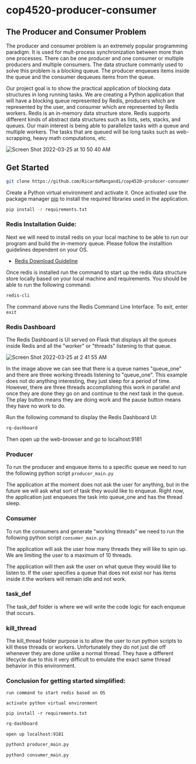 # cop4520-producer-consumer


## The Producer and Consumer Problem

The producer and consumer problem is an extremely popular programming paradigm. It is used for mult-process synchronization between more than one processes. There can be one producer and one consumer or multiple producers and multiple consumers. The data structure commanly used to solve this problem is a blocking queue. The producer enqueues items inside the queue and the consumer dequeues items from the queue.

Our project goal is to show the practical application of blocking data structures in long running tasks. We are creating a Python application that will have a blocking queue represented by Redis, producers which are represented by the user, and consumer which are represented by Redis workers. Redis is an in-memory data structure store. Redis supports different kinds of abstract data structures such as lists, sets, stacks, and queues. Our main interest is being able to parallelize tasks with a queue and multiple workers. The tasks that are queued will be long tasks such as web-scrapping, heavy math computations, etc. 


![Screen Shot 2022-03-25 at 10 50 40 AM](https://user-images.githubusercontent.com/62866287/160144542-b5bd8c61-6034-44eb-8e1d-3e6518f036ef.png)



## Get Started

```bash 
git clone https://github.com/RicardoMangandi/cop4520-producer-consumer.git
```

Create a Python virtual environment and activate it. Once activated use the package manager [pip](https://pip.pypa.io/en/stable/) to install the required libraries used in the application.
```bash
pip install -r requirements.txt
```


### Redis Installation Guide:
Next we will need to install redis on your local machine to be able to run our program and build the in-memory queue. Please follow the installtion guidelines dependent on your OS.

* [Redis Download Guideline](https://redis.io/docs/getting-started/)


Once redis is installed run the command to start up the redis data structure store locally based on your local machine and requirements.
You should be able to run the following command:

```bash
redis-cli
```

The command above runs the Redis Command Line Interface. To exit, enter ```exit``` 


### Redis Dashboard

The Redis Dashboard is UI served on Flask that displays all the queues inside Redis and all the "worker" or "threads" listening to that queue.

![Screen Shot 2022-03-25 at 2 41 55 AM](https://user-images.githubusercontent.com/62866287/160068352-58b91352-f92b-4b62-b7b4-8dc9af7cddd6.png)


In the image above we can see that there is a queue names "queue_one" and there are three working threads listening to "queue_one". This example does not do anything interesting, they just sleep for a period of time. However, there are three threads accomplishing this work in parallel and once they are done they go on and continue to the next task in the queue. The play button means they are doing work and the pause button means they have no work to do. 


Run the following command to display the Redis Dashboard UI: 

```bash
rq-dashboard
```

Then open up the web-browser and go to localhost:9181


### Producer

To run the producer and enqueue items to a specific queue we need to run the following python script ```producer_main.py```

The application at the moment does not ask the user for anything, but in the future we will ask what sort of task they would like to enqueue. Right now, the application just enqueues the task into queue_one and has the thread sleep.


### Consumer

To run the consumers and generate "working threads" we need to run the following python script  ```consumer_main.py```

The application will ask the user how many threads they will like to spin up. We are limiting the user to a maximum of 10 threads.

The application will then ask the user on what queue they would like to listen to. If the user specifies a queue that does not exist nor has items inside it the workers will remain idle and not work.


### task_def

The task_def folder is where we will write the code logic for each enqueue that occurs.


### kill_thread

The kill_thread folder purpose is to allow the user to run python scripts to kill these threads or workers. Unfortunately they do not just die off whenever they are done unlike a normal thread. They have a different lifecycle due to this it very difficult to emulate the exact same thread behavior in this environment.



### Conclusion for getting started simplified:


```run command to start redis based on OS```

```activate python virtual environment```

```pip install -r requirements.txt```

```bash
rq-dashboard
```

```open up localhost:9181```

```bash
python3 producer_main.py
```

```bash
python3 consumer_main.py
```






